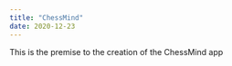 ```yaml
---
title: "ChessMind"
date: 2020-12-23
---
```

This is the premise to the creation of the ChessMind app
